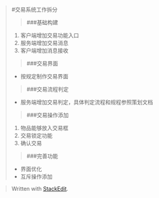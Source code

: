 >#交易系统工作拆分   
>>###基础构建  
>1.	客户端增加交易功能入口  
>2.	服务端增加交易消息  
>3.	客户端增加消息接收  
>>###交易界面  
>*	按规定制作交易界面  
>>###交易流程判定  
>*  服务端增加交易判定，具体判定流程和规程参照策划文档  
>>###交易操作添加  
>1. 物品能够放入交易框  
>2. 交易锁定功能
>3. 确认交易
>> ###完善功能
>*	界面优化  
>*	互斥操作添加  


> Written with [StackEdit](https://stackedit.io/).